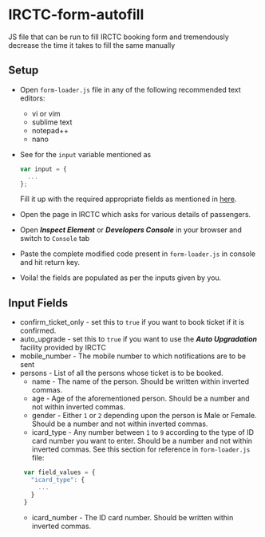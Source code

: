 # IRCTC-form-autofill
JS file that can be run to fill IRCTC booking form and tremendously decrease the time it takes to fill the same manually


## Setup
* Open `form-loader.js` file in any of the following recommended text editors:
  * vi or vim
  * sublime text
  * notepad++
  * nano

* See for the `input` variable mentioned as 
  ```javascript
  var input = {
    ...
  };
  ```
  Fill it up with the required appropriate fields as mentioned in [here](.#input-field).

* Open the page in IRCTC which asks for various details of passengers.
* Open ***Inspect Element*** or ***Developers Console*** in your browser and switch to `Console` tab
* Paste the complete modified code present in `form-loader.js` in console and hit return key.
* Voila! the fields are populated as per the inputs given by you.


## Input Fields

* confirm_ticket_only - set this to `true` if you want to book ticket if it is confirmed.
* auto_upgrade - set this to `true` if you want to use the ***Auto Upgradation*** facility provided by IRCTC
* mobile_number - The mobile number to which notifications are to be sent
* persons - List of all the persons whose ticket is to be booked.
  * name - The name of the person. Should be written within inverted commas.
  * age - Age of the aforementioned person. Should be a number and not within inverted commas.
  * gender - Either `1` or `2` depending upon the person is Male or Female.  Should be a number and not within inverted commas.
  * icard_type - Any number between `1` to `9` according to the type of ID card number you want to enter. Should be a number and not within inverted commas. See this section for reference in `form-loader.js` file:
   ```javascript
    var field_values = {
      "icard_type": {
        ...
      }
    }
   ```
  * icard_number - The ID card number. Should be written within inverted commas.
